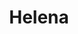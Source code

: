---
title: Helena
date: 
draft: false

# descripcion
description : Aros pasantes colgantes en plata 925 y cristal.

materials: Plata 925

color: 

dimensions: Largo 2,70 cm

code: 01-01-1077

type: "Aros"

categories: []

price: $5.120,00

price_eftvo: $4.350,00

# Images
# first image will be shown in the product page
images:
  # - image: "images/path_to_image"
  # La ubicacion de las imagenes es imagenes/Aros/Aros.Colgantes/01-01-1077-helena
  - image: "./images/aros/colgantes/01-01-1077-helena_a.jpg"
  - image: "./images/aros/colgantes/01-01-1077-helena_b.jpg"
---